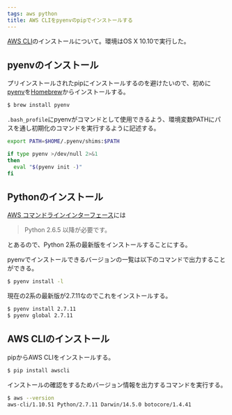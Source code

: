 ```yaml
---
tags: aws python
title: AWS CLIをpyenvのpipでインストールする
---
```

[AWS CLI](https://aws.amazon.com/jp/cli/)のインストールについて。環境はOS X 10.10で実行した。

## pyenvのインストール

プリインストールされたpipにインストールするのを避けたいので、初めに[pyenv](https://github.com/yyuu/pyenv)を[Homebrew](http://brew.sh/)からインストールする。

```sh
$ brew install pyenv
```

`.bash_profile`にpyenvがコマンドとして使用できるよう、環境変数PATHにパスを通し初期化のコマンドを実行するように記述する。

```sh
export PATH=$HOME/.pyenv/shims:$PATH

if type pyenv >/dev/null 2>&1
then
  eval "$(pyenv init -)"
fi
```

## Pythonのインストール

<!-- textlint-disable -->
[AWS コマンドラインインターフェース](https://aws.amazon.com/jp/cli/)には
<!-- textlint-enable -->

> Python 2.6.5 以降が必要です。

とあるので、Python 2系の最新版をインストールすることにする。

pyenvでインストールできるバージョンの一覧は以下のコマンドで出力することができる。

```sh
$ pyenv install -l
```

現在の2系の最新版が2.7.11なのでこれをインストールする。

```sh
$ pyenv install 2.7.11
$ pyenv global 2.7.11
```

## AWS CLIのインストール

pipからAWS CLIをインストールする。

```sh
$ pip install awscli
```

インストールの確認をするためバージョン情報を出力するコマンドを実行する。

```sh
$ aws --version
aws-cli/1.10.51 Python/2.7.11 Darwin/14.5.0 botocore/1.4.41
```
